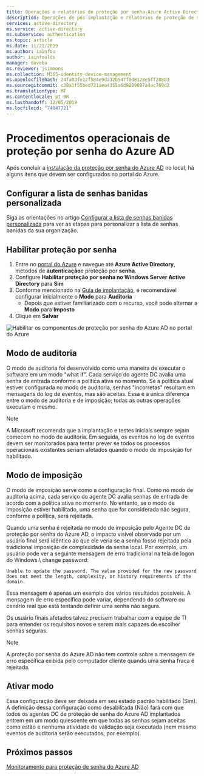 ```yaml
---
title: Operações e relatórios de proteção por senha-Azure Active Directory
description: Operações de pós-implantação e relatórios de proteção de senha do Azure AD
services: active-directory
ms.service: active-directory
ms.subservice: authentication
ms.topic: article
ms.date: 11/21/2019
ms.author: iainfou
author: iainfoulds
manager: daveba
ms.reviewer: jsimmons
ms.collection: M365-identity-device-management
ms.openlocfilehash: 24fa03fe12f584e9da32b547f0d8128e5ff28803
ms.sourcegitcommit: c38a1f55bed721aea4355a6d9289897a4ac769d2
ms.translationtype: MT
ms.contentlocale: pt-BR
ms.lasthandoff: 12/05/2019
ms.locfileid: "74847721"
---
```

# <a name="azure-ad-password-protection-operational-procedures"></a>Procedimentos operacionais de proteção por senha do Azure AD

Após concluir a [instalação da proteção por senha do Azure AD](howto-password-ban-bad-on-premises-deploy.md) no local, há alguns itens que devem ser configurados no portal do Azure.

## <a name="configure-the-custom-banned-password-list"></a>Configurar a lista de senhas banidas personalizada

Siga as orientações no artigo [Configurar a lista de senhas banidas personalizada](howto-password-ban-bad-configure.md) para ver as etapas para personalizar a lista de senhas banidas da sua organização.

## <a name="enable-password-protection"></a>Habilitar proteção por senha

1. Entre no [portal do Azure](https://portal.azure.com) e navegue até **Azure Active Directory**, métodos de **autenticação**e proteção por **senha**.
1. Configure **Habilitar proteção por senha no Windows Server Active Directory** para **Sim**
1. Conforme mencionado na [Guia de implantação](howto-password-ban-bad-on-premises-deploy.md#deployment-strategy), é recomendável configurar inicialmente o **Modo** para **Auditoria**
   * Depois que estiver familiarizado com o recurso, você pode alternar a **Modo** para **Imposto**
1. Clique em **Salvar**

![Habilitar os componentes de proteção por senha do Azure AD no portal do Azure](./media/howto-password-ban-bad-on-premises-operations/authentication-methods-password-protection-on-prem.png)

## <a name="audit-mode"></a>Modo de auditoria

O modo de auditoria foi desenvolvido como uma maneira de executar o software em um modo "what if". Cada serviço do agente DC avalia uma senha de entrada conforme a política ativa no momento. Se a política atual estiver configurada no modo de auditoria, senhas "incorretas" resultam em mensagens do log de eventos, mas são aceitas. Essa é a única diferença entre o modo de auditoria e de imposição; todas as outras operações executam o mesmo.

> [!NOTE]
> A Microsoft recomenda que a implantação e testes iniciais sempre sejam comecem no modo de auditoria. Em seguida, os eventos no log de eventos devem ser monitorados para tentar prever se todos os processos operacionais existentes seriam afetados quando o modo de imposição for habilitado.

## <a name="enforce-mode"></a>Modo de imposição

O modo de imposição serve como a configuração final. Como no modo de auditoria acima, cada serviço do agente DC avalia senhas de entrada de acordo com a política ativa no momento. No entanto, se o modo de imposição estiver habilitado, uma senha que for considerada não segura, conforme a política, será rejeitada.

Quando uma senha é rejeitada no modo de imposição pelo Agente DC de proteção por senha do Azure AD, o impacto visível observado por um usuário final será idêntico ao que ele veria se a senha fosse rejeitada pela tradicional imposição de complexidade da senha local. Por exemplo, um usuário pode ver a seguinte mensagem de erro tradicional na tela de logon do Windows \ change password:

`Unable to update the password. The value provided for the new password does not meet the length, complexity, or history requirements of the domain.`

Essa mensagem é apenas um exemplo dos vários resultados possíveis. A mensagem de erro específica pode variar, dependendo do software ou cenário real que está tentando definir uma senha não segura.

Os usuário finais afetados talvez precisem trabalhar com a equipe de TI para entender os requisitos novos e serem mais capazes de escolher senhas seguras.

> [!NOTE]
> A proteção por senha do Azure AD não tem controle sobre a mensagem de erro específica exibida pelo computador cliente quando uma senha fraca é rejeitada.

## <a name="enable-mode"></a>Ativar modo

Essa configuração deve ser deixada em seu estado padrão habilitado (Sim). A definição dessa configuração como desabilitada (Não) fará com que todos os agentes DC de proteção de senha do Azure AD implantados entrem em um modo quiescente em que todas as senhas sejam aceitas como estão e nenhuma atividade de validação seja executada (nem mesmo eventos de auditoria serão executados, por exemplo).

## <a name="next-steps"></a>Próximos passos

[Monitoramento para proteção de senha do Azure AD](howto-password-ban-bad-on-premises-monitor.md)
